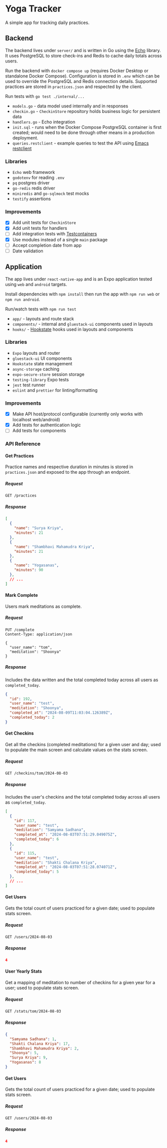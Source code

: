 # Yoga Tracker

A simple app for tracking daily practices.

## Backend

The backend lives under `server/` and is written in Go using the [Echo](https://echo.labstack.com/) library. It uses PostgreSQL to store check-ins and Redis to cache daily totals across users.

Run the backend with `docker compose up` (requires Docker Desktop or standalone Docker Compose). Configuration is stored in `.env` which can be used to override the PostgreSQL and Redis connection details. Supported practices are stored in `practices.json` and respected by the client.

Run tests with `go test ./internal/...`

- `models.go` - data model used internally and in responses
- `checkin.go` - `CheckinStore` repository holds business logic for persistent data
- `handlers.go` - Echo integration
- `init.sql` - runs when the Docker Compose PostgreSQL container is first created; would need to be done through other means in a production deployment.
- `queries.restclient` - example queries to test the API using [Emacs restclient](https://github.com/pashky/restclient.el) 

### Libraries

- `Echo` web framework
- `godotenv` for reading `.env`
- `pq` postgres driver
- `go-redis` redis driver
-  `miniredis` and `go-sqlmock` test mocks
- `testify` assertions

### Improvements

- [x] Add unit tests for `CheckinStore`
- [x] Add unit tests for handlers
- [ ] Add integration tests with [Testcontainers](https://golang.testcontainers.org/)
- [x] Use modules instead of a single `main` package
- [ ] Accept completion date from app
- [ ] Date validation 

## Application

The app lives under `react-native-app` and is an Expo application tested using `web` and `android` targets.

Install dependencies with `npm install` then run the app with `npm run web` or `npm run android`. 

Run/watch tests with `npm run test`

- `app/` - layouts and route stack
- `components/` - internal and `gluestack-ui` components used in layouts
- `hooks/` - [Hookstate](https://hookstate.js.org) hooks used in layouts and components

### Libraries

- `Expo` layouts and router
- `gluestack-ui` UI components
- `Hookstate` state management
- `async-storage` caching
- `expo-secure-store` session storage
- `testing-library` Expo tests
- `jest` test runner
- `eslint` and `prettier` for linting/formatting

### Improvements

- [x] Make API host/protocol configurable (currently only works with localhost web/android)
- [x] Add tests for authentication logic
- [ ] Add tests for components

### API Reference

#### Get Practices

Practice names and respective duration in minutes is stored in `practices.json` and exposed to the app through an endpoint.

##### Request
``` http
GET /practices
```

##### Response

``` json
[
  {
    "name": "Surya Kriya",
    "minutes": 21
  },
  {
    "name": "Shambhavi Mahamudra Kriya",
    "minutes": 21
  },
  {
    "name": "Yogasanas",
    "minutes": 90
  },
  // ...
]
```


#### Mark Complete

Users mark meditations as complete. 

##### Request
``` http
PUT /complete
Content-Type: application/json

{
  "user_name": "tom",
  "meditation": "Shoonya"
}
```

##### Response

Includes the data written and the total completed today across all users as `completed_today`.

``` json
{
  "id": 192,
  "user_name": "test",
  "meditation": "Shoonya",
  "completed_at": "2024-08-09T11:03:04.126389Z",
  "completed_today": 2
}
```

#### Get Checkins

Get all the checkins (completed meditations) for a given user and day; used to populate the main screen and calculate values on the stats screen.

##### Request
``` http
GET /checkins/tom/2024-08-03
```

##### Response

Includes the user's checkins and the total completed today across all users as `completed_today`.

``` json
[
  {
    "id": 117,
    "user_name": "test",
    "meditation": "Samyama Sadhana",
    "completed_at": "2024-08-03T07:51:29.049075Z",
    "completed_today": 6
  },
  {
    "id": 115,
    "user_name": "test",
    "meditation": "Shakti Chalana Kriya",
    "completed_at": "2024-08-03T07:51:28.074071Z",
    "completed_today": 5
  },
  // ...
]
```

#### Get Users

Gets the total count of users practiced for a given date; used to populate stats screen.

##### Request
``` http
GET /users/2024-08-03
```

##### Response

``` json
4
```

#### User Yearly Stats

Get a mapping of meditation to number of checkins for a given year for a user; used to populate stats screen.

##### Request
``` http
GET /stats/tom/2024-08-03
```

##### Response

``` json
{
  "Samyama Sadhana": 1,
  "Shakti Chalana Kriya": 17,
  "Shambhavi Mahamudra Kriya": 2,
  "Shoonya": 5,
  "Surya Kriya": 9,
  "Yogasanas": 8
}
```

#### Get Users

Gets the total count of users practiced for a given date; used to populate stats screen.

##### Request
``` http
GET /users/2024-08-03
```

##### Response

``` json
4
```
